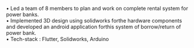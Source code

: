 • Led a team of 8 members to plan and work on complete rental system for power
banks. </br> 
• Implemented 3D design using solidworks forthe hardware components and
developed an android application forthis system of borrow/return of power
bank. </br>
• Tech-stack : Flutter, Solidworks, Arduino
